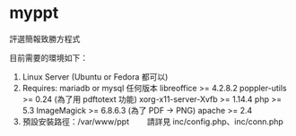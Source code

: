 # myppt
評選簡報致勝方程式

目前需要的環境如下：
1. Linux Server (Ubuntu or Fedora 都可以)
2. Requires:
      mariadb or mysql 任何版本
      libreoffice >= 4.2.8.2
      poppler-utils >= 0.24 (為了用 pdftotext 功能)
      xorg-x11-server-Xvfb >= 1.14.4
      php >= 5.3
      ImageMagick >= 6.8.6.3 (為了 PDF -> PNG)
      apache >= 2.4
3. 預設安裝路徑：/var/www/ppt
　　請詳見 inc/config.php、inc/conn.php

      
